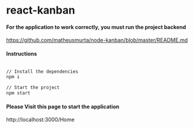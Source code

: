 # react-kanban 

#### For the application to work correctly, you must run the project backend
https://github.com/matheusmurta/node-kanban/blob/master/README.md

#### Instructions
```sh

// Install the dependencies
npm i 

// Start the project
npm start 
```

#### Please Visit this page to start the application
http://localhost:3000/Home
